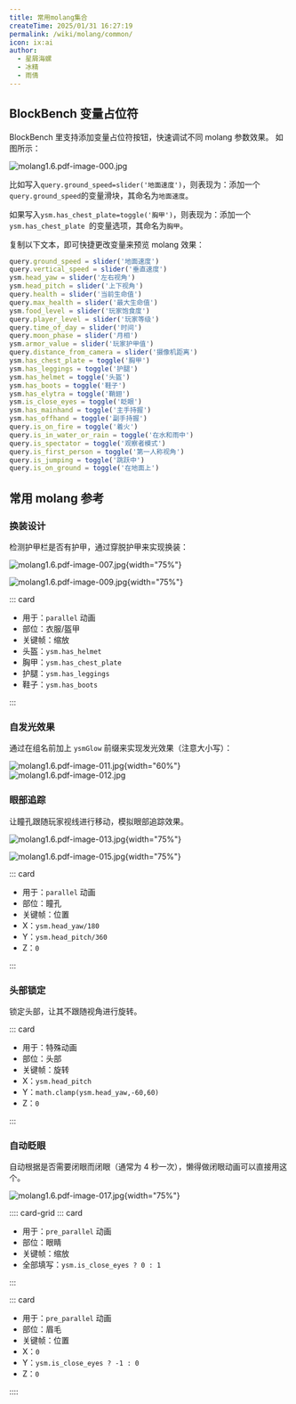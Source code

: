 ```yaml
---
title: 常用molang集合
createTime: 2025/01/31 16:27:19
permalink: /wiki/molang/common/
icon: ix:ai
author:
  - 星屑海螺
  - 冰精
  - 雨倩
---
```


## BlockBench 变量占位符

BlockBench 里支持添加变量占位符按钮，快速调试不同 molang 参数效果。 如图所示：

![molang1.6.pdf-image-000.jpg](https://s2.loli.net/2025/01/31/93nW8LOjuYGQMdo.jpg)

比如写入`query.ground_speed=slider('地面速度')`，则表现为：添加一个`query.ground_speed`的变量滑块，其命名为`地面速度`。

如果写入`ysm.has_chest_plate=toggle('胸甲')`，则表现为：添加一个`ysm.has_chest_plate `的变量选项，其命名为`胸甲`。

复制以下文本，即可快捷更改变量来预览 molang 效果：

```javascript
query.ground_speed = slider('地面速度')
query.vertical_speed = slider('垂直速度')
ysm.head_yaw = slider('左右视角')
ysm.head_pitch = slider('上下视角')
query.health = slider('当前生命值')
query.max_health = slider('最大生命值')
ysm.food_level = slider('玩家饱食度')
query.player_level = slider('玩家等级')
query.time_of_day = slider('时间')
query.moon_phase = slider('月相')
ysm.armor_value = slider('玩家护甲值')
query.distance_from_camera = slider('摄像机距离')
ysm.has_chest_plate = toggle('胸甲')
ysm.has_leggings = toggle('护腿')
ysm.has_helmet = toggle('头盔')
ysm.has_boots = toggle('鞋子')
ysm.has_elytra = toggle('鞘翅')
ysm.is_close_eyes = toggle('眨眼')
ysm.has_mainhand = toggle('主手持握')
ysm.has_offhand = toggle('副手持握')
query.is_on_fire = toggle('着火')
query.is_in_water_or_rain = toggle('在水和雨中')
query.is_spectator = toggle('观察者模式')
query.is_first_person = toggle('第一人称视角')
query.is_jumping = toggle('跳跃中')
query.is_on_ground = toggle('在地面上')
```

## 常用 molang 参考

### 换装设计

检测护甲栏是否有护甲，通过穿脱护甲来实现换装：

![molang1.6.pdf-image-007.jpg](https://s2.loli.net/2025/01/31/EOk6Ia5fct4LA9H.jpg){width="75%"}

![molang1.6.pdf-image-009.jpg](https://s2.loli.net/2025/01/31/exZsAfbikwHtzh6.jpg){width="75%"}

::: card

- 用于：`parallel` 动画
- 部位：衣服/盔甲
- 关键帧：缩放
- 头盔：`ysm.has_helmet`
- 胸甲：`ysm.has_chest_plate`
- 护腿：`ysm.has_leggings`
- 鞋子：`ysm.has_boots`

:::

### 自发光效果

通过在组名前加上 `ysmGlow` 前缀来实现发光效果（注意大小写）：

![molang1.6.pdf-image-011.jpg](https://s2.loli.net/2025/01/31/ctB2piGgWHzeTyw.jpg){width="60%"}
![molang1.6.pdf-image-012.jpg](https://s2.loli.net/2025/01/31/gZ5CiFUM3Etqxmy.jpg)

### 眼部追踪

让瞳孔跟随玩家视线进行移动，模拟眼部追踪效果。

![molang1.6.pdf-image-013.jpg](https://s2.loli.net/2025/01/31/kxMqBTubXGepv37.jpg){width="75%"}

![molang1.6.pdf-image-015.jpg](https://s2.loli.net/2025/01/31/n4CS7g2wNBpzk9i.jpg){width="75%"}

::: card

- 用于：`parallel` 动画
- 部位：瞳孔
- 关键帧：位置
- X：`ysm.head_yaw/180`
- Y：`ysm.head_pitch/360`
- Z：`0`

:::

### 头部锁定

锁定头部，让其不跟随视角进行旋转。

::: card

- 用于：特殊动画
- 部位：头部
- 关键帧：旋转
- X：`ysm.head_pitch`
- Y：`math.clamp(ysm.head_yaw,-60,60)`
- Z：`0`

:::

### 自动眨眼

自动根据是否需要闭眼而闭眼（通常为 4 秒一次），懒得做闭眼动画可以直接用这个。

![molang1.6.pdf-image-017.jpg](https://s2.loli.net/2025/01/31/uWDrRi1Fak2wSqU.jpg){width="75%"}

:::: card-grid
::: card

- 用于：`pre_parallel` 动画
- 部位：眼睛
- 关键帧：缩放
- 全部填写：`ysm.is_close_eyes ? 0 : 1`

:::

::: card

- 用于：`pre_parallel` 动画
- 部位：眉毛
- 关键帧：位置
- X：`0`
- Y：`ysm.is_close_eyes ? -1 : 0`
- Z：`0`

::::